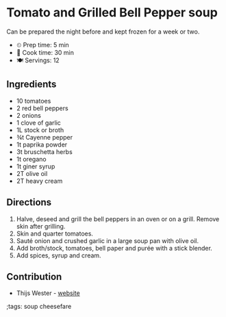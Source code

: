 # Tomato and Grilled Bell Pepper soup

Can be prepared the night before and kept frozen for a week or two.

- ⏲ Prep time: 5 min
- 🍳 Cook time: 30 min
- 🍽 Servings: 12

## Ingredients

- 10 tomatoes
- 2 red bell peppers
- 2 onions
- 1 clove of garlic
- 1L stock or broth
- ¾t Cayenne pepper
- 1t paprika powder
- 3t bruschetta herbs
- 1t oregano
- 1t giner syrup
- 2T olive oil
- 2T heavy cream

## Directions

1. Halve, deseed and grill the bell peppers in an oven or on a grill. Remove skin after grilling.
2. Skin and quarter tomatoes.
3. Sauté onion and crushed garlic in a large soup pan with olive oil.
4. Add broth/stock, tomatoes, bell paper and purée with a stick blender.
5. Add spices, syrup and cream.

## Contribution

- Thijs Wester - [website](https://twester.tk)

;tags: soup cheesefare
